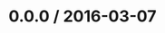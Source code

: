 <!--remark setext-->

<!--lint disable no-multiple-toplevel-headings-->

0.0.0 / 2016-03-07
==================
